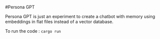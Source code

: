 #Persona GPT

Persona GPT is just an experiment to create a chatbot with memory using embeddings in flat files instead of a vector database.

To run the code :
`cargo run`
